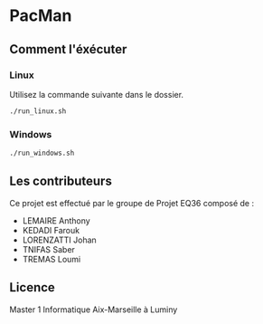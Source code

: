 # PacMan

## Comment l'éxécuter

### Linux

Utilisez la commande suivante dans le dossier.

```bash
./run_linux.sh
```
### Windows

```bash
./run_windows.sh
```

## Les contributeurs
Ce projet est effectué par le groupe de Projet EQ36 composé de :
- LEMAIRE Anthony
- KEDADI Farouk
- LORENZATTI Johan
- TNIFAS Saber
- TREMAS Loumi


## Licence
Master 1 Informatique Aix-Marseille à Luminy
